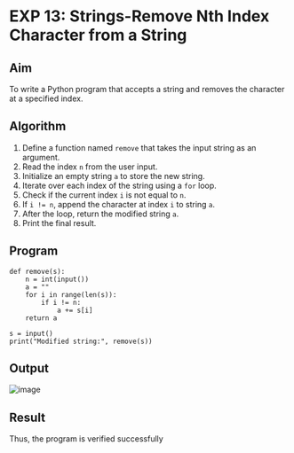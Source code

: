 
# EXP 13: Strings-Remove Nth Index Character from a String

## Aim
To write a Python program that accepts a string and removes the character at a specified index.

## Algorithm
1. Define a function named `remove` that takes the input string as an argument.
2. Read the index `n` from the user input.
3. Initialize an empty string `a` to store the new string.
4. Iterate over each index of the string using a `for` loop.
5. Check if the current index `i` is not equal to `n`.
6. If `i != n`, append the character at index `i` to string `a`.
7. After the loop, return the modified string `a`.
8. Print the final result.

## Program
```
def remove(s):
    n = int(input())
    a = ""
    for i in range(len(s)):
        if i != n:
            a += s[i]
    return a

s = input()
print("Modified string:", remove(s))
```
## Output
![image](https://github.com/user-attachments/assets/f3de0626-d504-4ec5-83e4-3e7c184c4d51)

## Result
Thus, the program is verified successfully
